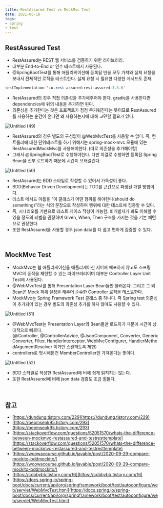 ```yaml
---
title: RestAssured Test vs MockMvc Test  
date: 2021-06-18  
tags:
- spring
- test
---
```


## RestAssured Test

- RestAssured는 REST 웹 서비스를 검증하기 위한 라이브러리.
- 대부분 End-to-End or 인수 테스트에서 사용된다.
- @SpringBootTest를 통해 애플리케이션에 등록될 빈을 모두 가져와 실제 요청을 보내서 전체적인 로직을 테스트한다. 실제 요청 시 필요한 다양한 메서드도 존재.

```java
testImplementation 'io.rest-assured:rest-assured:3.3.0'
```

- RestAssured의 경우 직접 의존성을 추가해주어야 한다. gradle을 사용한다면 dependencies에 위의 내용을 추가하면 된다.
- 의존성을 추가한다는 것은 프로젝트가 점점 무거워진다는 뜻이므로 RestAssured를 사용하는 순간이 온다면 왜 사용하는지에 대해 고민할 필요가 있다.

![Untitled (49)](https://user-images.githubusercontent.com/62014888/145994041-5dcde623-477f-490f-bcfc-52484b84e5e6.png)

- RestAssured의 경우 별도의 구성없이 @WebMvcTest를 사용할 수 없다. 즉, 컨트롤러에 대한 단위테스트를 하기 위해서는 spring-mock-mvc 모듈에 있는 RestAssuredMockMvc를 사용해야한다. (따로 의존성을 추가해야함)
- 그래서 @SpringBootTest로 수행해야한다. 다만 이걸로 수행하면 등록된 Spring Bean을 전부 로드하기 때문에 시간이 오래걸린다.

![Untitled (50)](https://user-images.githubusercontent.com/62014888/145994045-8bb45ed4-3733-49c0-b2c3-369561823aaa.png)

- RestAssured는 BDD 스타일로 작성할 수 있어서 가독성이 좋다.
- BDD(Behavior Driven Development)는 TDD를 근간으로 파생된 개발 방법이다.
- 테스트 메서드 이름을 "이 클래스가 어떤 행위를 해야한다(should do something)"라는 식의 문장으로 작성하여 행위에 대한 테스트에 집중할 수 있다.
- 즉, 시나리오를 기반으로 테스트 케이스 작성이 가능함. 비개발자가 봐도 이해할 수 있을 정도의 레벨을 권장하며 Given, When, Then 구조를 가지는 것을 기본 패턴으로 권장한다.
- 또한 RestAssured을 사용할 경우 json data를 더 쉽고 편하게 검증할 수 있다.

<br/>

## MockMvc Test

- MockMvc는 웹 애플리케이션을 애플리케이션 서버에 배포하지 않고도 스프링 MVC의 동작을 재현할 수 있는 라이브러리이며 대부분 Controller Layer Unit Test에 사용된다.
- @WebMvcTest를 통해 Presentation Layer Bean들만 불러온다. 그리고 그 외 Bean은 Mock 객체 설정을 해주어 순수한 Controller 로직을 테스트한다.
- MockMvc는 Spring Framework Test 클래스 중 하나다. 즉 Spring test 의존성이 추가되어 있는 경우 별도의 의존성 추가를 하지 않아도 사용할 수 있다.

![Untitled (51)](https://user-images.githubusercontent.com/62014888/145994048-aef3c277-7b4c-406b-a6bc-d3176bbde926.png)

- @WebMvcTest는 Presentation Layer의 Bean들만 로드하기 때문에 시간이 상대적으로 빠르다. (@Controller, @ControllerAdvice, @JsonComponent, Converter, GenericConverter, Filter, HandlerInterceptor, WebMvcConfigurer, HandlerMethodArgumentResolver 이거만 스캔하도록 제한)
- controllers로 명시해둔건 MemberController만 가져온다는 뜻이다.

![Untitled (52)](https://user-images.githubusercontent.com/62014888/145994054-137de9dd-044a-4329-abf8-8c1e10ca5e3a.png)

- BDD 스타일로 작성한 RestAssured에 비해 쉽게 읽히지는 않는다.
- 또한 RestAssured에 비해 json data 검증도 조금 힘들다.

<br/>

## 참고

- [https://dundung.tistory.com/229](https://dundung.tistory.com/229)
- [https://beomseok95.tistory.com/293](https://beomseok95.tistory.com/293)
- [https://stackoverflow.com/questions/52051570/whats-the-difference-between-mockmvc-restassured-and-testresttemplate](https://stackoverflow.com/questions/52051570/whats-the-difference-between-mockmvc-restassured-and-testresttemplate)
- [https://woowacourse.github.io/javable/post/2020-09-29-compare-mockito-bddmockito/](https://woowacourse.github.io/javable/post/2020-09-29-compare-mockito-bddmockito/)
- [https://cobbybb.tistory.com/16](https://cobbybb.tistory.com/16)
- [https://docs.spring.io/spring-boot/docs/current/api/org/springframework/boot/test/autoconfigure/web/servlet/WebMvcTest.html](https://docs.spring.io/spring-boot/docs/current/api/org/springframework/boot/test/autoconfigure/web/servlet/WebMvcTest.html)